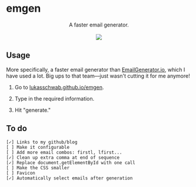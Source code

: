 # emgen

<p align="center">
    A faster email generator.<br><br>
    <img src="https://lukasschwab.github.io/img/spam.gif">
</p>

## Usage

More specifically, a faster email generator than [EmailGenerator.io](http://emailgenerator.io/), which I have used a lot. Big ups to that team––just wasn't cutting it for me anymore!

1. Go to [lukasschwab.github.io/emgen](https://lukasschwab.github.io/emgen/).

2. Type in the required information.

3. Hit "generate."

## To do

```
[✓] Links to my github/blog
[ ] Make it configurable
[ ] Add more email combos: firstl, lfirst...
[✓] Clean up extra comma at end of sequence
[✓] Replace document.getElementById with one call
[ ] Make the CSS smaller
[ ] Favicon
[✓] Automatically select emails after generation
```